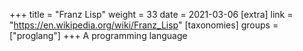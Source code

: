 +++
title = "Franz Lisp"
weight = 33
date = 2021-03-06
[extra]
link = "https://en.wikipedia.org/wiki/Franz_Lisp"
[taxonomies]
groups = ["proglang"]
+++
A programming language

